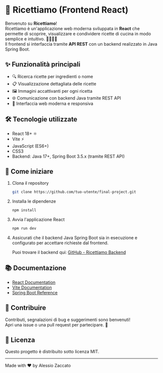# 🍝 Ricettiamo (Frontend React)

Benvenuto su **Ricettiamo**!  
Ricettiamo è un'applicazione web moderna sviluppata in **React** che permette di scoprire, visualizzare e condividere ricette di cucina in modo semplice e intuitivo. 👩‍🍳👨‍🍳  
Il frontend si interfaccia tramite **API REST** con un backend realizzato in Java Spring Boot.

## ✨ Funzionalità principali

- 🔍 Ricerca ricette per ingredienti o nome
- 📋 Visualizzazione dettagliata delle ricette
- 🖼️ Immagini accattivanti per ogni ricetta
- 🌐 Comunicazione con backend Java tramite REST API
- 🎨 Interfaccia web moderna e responsiva

## 🛠️ Tecnologie utilizzate

- React 18+ ⚛️
- Vite ⚡
- JavaScript (ES6+)
- CSS3
- Backend: Java 17+, Spring Boot 3.5.x (tramite REST API)

## 🚀 Come iniziare

1. Clona il repository  
	```bash
	git clone https://github.com/tuo-utente/final-project.git
	```
2. Installa le dipendenze  
	```bash
	npm install
	```
3. Avvia l'applicazione React  
	```bash
	npm run dev
	```
4. Assicurati che il backend Java Spring Boot sia in esecuzione e configurato per accettare richieste dal frontend.

	Puoi trovare il backend qui: [GitHub - Ricettiamo Backend](https://github.com/alessiozaccato/final-project)

## 📚 Documentazione

- [React Documentation](https://react.dev/)
- [Vite Documentation](https://vitejs.dev/)
- [Spring Boot Reference](https://docs.spring.io/spring-boot/docs/current/reference/html/)

## 🤝 Contribuire

Contributi, segnalazioni di bug e suggerimenti sono benvenuti!  
Apri una issue o una pull request per partecipare. 🙌

## 📄 Licenza

Questo progetto è distribuito sotto licenza MIT.

---

Made with ❤️ by Alessio Zaccato
